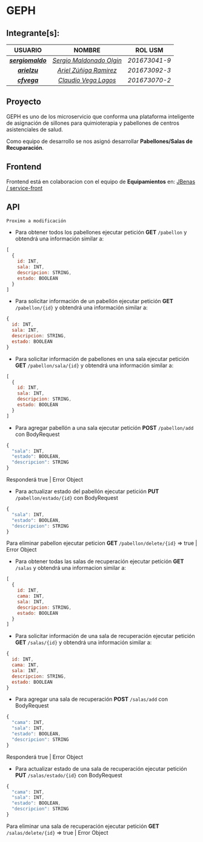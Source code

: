 GEPH
==========
Integrante[s]:
--------------
|  USUARIO  |       NOMBRE       |     ROL USM     |
|:------------:|:------------------:|:-----------:|
|[**_sergiomaldo_**](https://github.com/sergiomaldo)|[_Sergio Maldonado Olgin_](mailto:sergio.maldonado@sansano.usm.cl)|*201673041-9*|
|[**_arielzu_**](https://github.com/arielzu)|[_Ariel Zúñiga Ramirez_](mailto:ariel.zunigar@sansano.usm.cl)|*201673092-3*|
|[**_cfvega_**](https://github.com/cfvega)|[_Claudio Vega Lagos_](mailto:claudiov.lagos@gmail.com)|*201673070-2*|

Proyecto
---------
GEPH es uno de los microservicio que conforma una plataforma inteligente de asignación de sillones para quimioterapia y pabellones de centros asistenciales de salud.

Como equipo de desarrollo se nos asignó desarrollar **Pabellones/Salas de Recuparación**.

Frontend
--------
Frontend está en colaboracion con el equipo de **Equipamientos** en: [JBenas
/
service-front](https://github.com/JBenas/service-front)

API
-------
````
Proximo a modificación
````
* Para obtener todos los pabellones ejecutar petición **GET**  `/pabellon` y obtendrá una información similar a:
```javascript
[
  {
    id: INT,
    sala: INT,
    descripcion: STRING,
    estado: BOOLEAN
  }
]
````

* Para solicitar información de un pabellón ejecutar petición **GET**  `/pabellon/{id}` y obtendrá una información similar a:
```javascript
{
  id: INT,
  sala: INT,
  descripcion: STRING,
  estado: BOOLEAN
}
````

* Para solicitar información de pabellones en una sala ejecutar petición **GET**  `/pabellon/sala/{id}` y obtendrá una información similar a:
```javascript
[
  {
    id: INT,
    sala: INT,
    descripcion: STRING,
    estado: BOOLEAN
  }
]
````

* Para agregar pabellón a una sala ejecutar petición **POST**  `/pabellon/add` con BodyRequest
```javascript
{
  "sala": INT,
  "estado": BOOLEAN,
  "descripcion": STRING
}
````
Responderá true | Error Object

* Para actualizar estado del pabellón ejecutar petición **PUT**  `/pabellon/estado/{id}` con BodyRequest
```javascript
{
  "sala": INT,
  "estado": BOOLEAN,
  "descripcion": STRING
}
````

Para eliminar pabellon ejecutar peticion **GET**  `/pabellon/delete/{id}` => true | Error Object


* Para obtener todas las salas de recuperación ejecutar petición **GET**  `/salas` y obtendrá una informacion similar a:
```javascript
[
  {
    id: INT,
    cama: INT,
    sala: INT,
    descripcion: STRING,
    estado: BOOLEAN
  }
]
````

* Para solicitar información de una sala de recuperación ejecutar petición **GET**  `/salas/{id}` y obtendrá una información similar a:
```javascript
{
  id: INT,
  cama: INT,
  sala: INT,
  descripcion: STRING,
  estado: BOOLEAN
}
````

* Para agregar una sala de recuperación **POST**  `/salas/add` con BodyRequest
```javascript
{
  "cama": INT,
  "sala": INT,
  "estado": BOOLEAN,
  "descripcion": STRING
}
````
Responderá true | Error Object

* Para actualizar estado de una sala de recuperación ejecutar petición **PUT**  `/salas/estado/{id}` con BodyRequest
```javascript
{
  "cama": INT,
  "sala": INT,
  "estado": BOOLEAN,
  "descripcion": STRING
}
````

Para eliminar una sala de recuperación ejecutar petición **GET**  `/salas/delete/{id}` => true | Error Object

